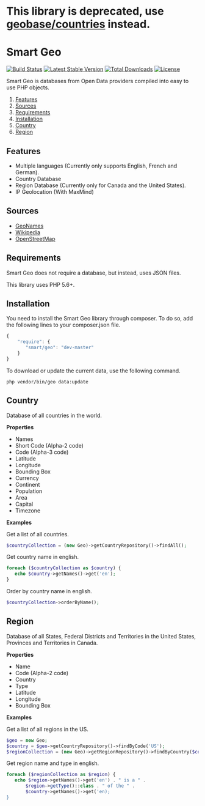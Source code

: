 # This library is deprecated, use [geobase/countries](https://github.com/geobase/php-countries) instead.

# Smart Geo

[![Build Status](https://img.shields.io/travis/smart-io/geo/master.svg?style=flat)](https://travis-ci.org/smart-io/geo)
[![Latest Stable Version](http://img.shields.io/packagist/v/smart/geo.svg?style=flat)](https://packagist.org/packages/smart/geo)
[![Total Downloads](https://img.shields.io/packagist/dt/smart/geo.svg?style=flat)](https://packagist.org/packages/smart/geo)
[![License](https://img.shields.io/packagist/l/smart/geo.svg?style=flat)](https://packagist.org/packages/smart/geo)

Smart Geo is databases from Open Data providers compiled into easy to use PHP objects.

1. [Features](#features)
2. [Sources](#sources)
3. [Requirements](#requirements)
4. [Installation](#installation)
5. [Country](#country)
6. [Region](#region)

## Features

 * Multiple languages (Currently only supports English, French and German).
 * Country Database
 * Region Database (Currently only for Canada and the United States). 
 * IP Geolocation (With MaxMind)

## Sources

 * [GeoNames](http://www.geonames.org/)
 * [Wikipedia](http://en.wikipedia.org/)
 * [OpenStreetMap](http://www.openstreetmap.org/)

## Requirements

Smart Geo does not require a database, but instead, uses JSON files.
 
This library uses PHP 5.6+.

## Installation

You need to install the Smart Geo library through composer. To do so, add the following lines to your 
composer.json file.

```javascript
{
    "require": {
       "smart/geo": "dev-master"
    }
}
```

To download or update the current data, use the following command.

```shell
php vendor/bin/geo data:update
```

## Country

Database of all countries in the world.

__Properties__

 * Names
 * Short Code (Alpha-2 code)
 * Code (Alpha-3 code)
 * Latitude
 * Longitude
 * Bounding Box
 * Currency
 * Continent
 * Population
 * Area
 * Capital
 * Timezone

__Examples__

Get a list of all countries.

```php
$countryCollection = (new Geo)->getCountryRepository()->findAll();
```

Get country name in english.

```php
foreach ($countryCollection as $country) {
   echo $country->getNames()->get('en');
}
```

Order by country name in english.

```php
$countryCollection->orderByName();
```

## Region

Database of all States, Federal Districts and Territories in the United States, Provinces and Territories in Canada.

__Properties__

 * Name
 * Code (Alpha-2 code)
 * Country
 * Type
 * Latitude
 * Longitude
 * Bounding Box

__Examples__

Get a list of all regions in the US.

```php
$geo = new Geo;
$country = $geo->getCountryRepository()->findByCode('US');
$regionCollection = (new Geo)->getRegionRepository()->findByCountry($country);
```

Get region name and type in english.

```php
foreach ($regionCollection as $region) {
   echo $region->getNames()->get('en') . " is a " . 
       $region->getType()::class . " of the " . 
       $country->getNames()->get('en);
}
```

